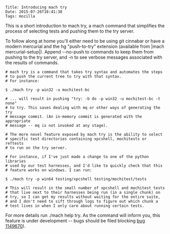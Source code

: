     Title: Introducing mach try
    Date: 2015-07-26T18:41:38
    Tags: mozilla

This is a short introduction to mach try, a mach command that simplifies the
process of selecting tests and pushing them to the try server.
<!-- more -->

To follow along at home you'll either need to be using git cinnabar or have
a modern mercurial and the hg "push-to-try" extension (available from |mach
mercurial-setup|). Append --no-push to commands to keep them from pushing
to the try server, and -n to see verbose messages associated with the results
of commands.

    # mach try is a command that takes try syntax and automates the steps
    # to push the current tree to try with that syntax.
    # For instance:

    $ ./mach try -p win32 -u mochitest-bc

    # ... will result in pushing "try: -b do -p win32 -u mochitest-bc -t none"
    # to try. This saves dealing with mq or other ways of generating the try
    # message commit. (An in-memory commit is generated with the appropriate
    # message -- mq is not invoked at any stage).

    # The more novel feature exposed by mach try is the ability to select
    # specific test directories containing xpcshell, mochitests or reftests
    # to run on the try server.

    # For instance, if I've just made a change to one of the python libraries
    # used by our test harnesses, and I'd like to quickly check that this
    # feature works on windows. I can run:

    $ ./mach try -p win64 testing/xpcshell testing/mochitest/tests

    # This will result in the small number of xpcshell and mochitest tests
    # that live next to their harnesses being run (in a single chunk) on
    # try, so I can get my results without waiting for the entire suite,
    # and I don't need to sift through logs to figure out which chunk a
    # test lives in when I only care about running certain tests.

For more details run ./mach help try. As the command will inform you,
this feature is under development -- bugs should be filed blocking
[bug 1149670](https://bugzilla.mozilla.org/show_bug.cgi?id=1149670)).

